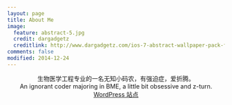 ```yaml
---
layout: page
title: About Me
image:
  feature: abstract-5.jpg
  credit: dargadgetz
  creditlink: http://www.dargadgetz.com/ios-7-abstract-wallpaper-pack-for-iphone-5-and-ipod-touch-retina/
comments: false
modified: 2014-12-24
---
```


<center>生物医学工程专业的一名无知小码农，有强迫症，爱折腾。</center>

<center>An ignorant coder majoring in BME, a little bit obsessive and z-turn.</centre>

<br/>
<div markdown="0" style="text-align: center"><a href="http://www.anbulang.com" class="btn btn-info">WordPress 站点</a> 
